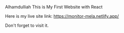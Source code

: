 Alhamdulliah 
This is My First Website with React

Here is my live site link: https://monitor-mela.netlify.app/ 

Don't forget to visit it.
